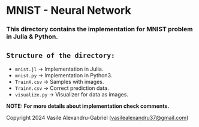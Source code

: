 # MNIST - Neural Network

### This directory contains the implementation for MNIST problem in Julia & Python.

## `Structure of the directory:`
  * `mnist.jl` -> Implementation in Julia.
  * `mnist.py` -> Implementation in Python3.
  * `TrainX.csv` -> Samples with images.
  * `TrainY.csv` -> Correct prediction data.
  * `visualize.py` -> Visualizer for data as images.

**NOTE: For more details about implementation check comments.**

Copyright 2024 Vasile Alexandru-Gabriel (vasilealexandru37@gmail.com)